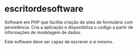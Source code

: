 # escritordesoftware
Software em PHP que facilita criação de sites de formulário com persistência. 
Cria a aplicação e disponibiliza o código a partir de informações de modelagem de dados. 


Este software deve ser capaz de escrever a si mesmo. 